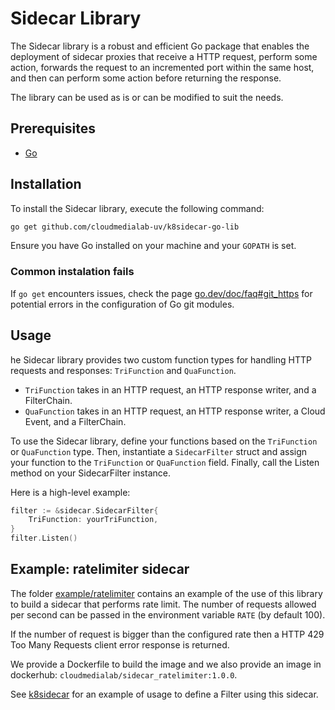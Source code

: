 # Sidecar Library

The Sidecar library is a robust and efficient Go package that enables the deployment of sidecar proxies that receive a HTTP request, perform some action, forwards the request to an incremented port within the same host, and then can perform some action before returning the response.

The library can be used as is or can be modified to suit the needs.

## Prerequisites

-   [Go](https://go.dev/doc/install)

## Installation

To install the Sidecar library, execute the following command:

```bash
go get github.com/cloudmedialab-uv/k8sidecar-go-lib
```

Ensure you have Go installed on your machine and your `GOPATH` is set.

### Common instalation fails

If `go get` encounters issues, check the page [go.dev/doc/faq#git_https](https://go.dev/doc/faq#git_https) for potential errors in the configuration of Go git modules.

## Usage

he Sidecar library provides two custom function types for handling HTTP requests and responses: `TriFunction` and `QuaFunction`.

-   `TriFunction` takes in an HTTP request, an HTTP response writer, and a FilterChain.
-   `QuaFunction` takes in an HTTP request, an HTTP response writer, a Cloud Event, and a FilterChain.

To use the Sidecar library, define your functions based on the `TriFunction` or `QuaFunction` type. Then, instantiate a `SidecarFilter` struct and assign your function to the `TriFunction` or `QuaFunction` field. Finally, call the Listen method on your SidecarFilter instance.

Here is a high-level example:

```go
filter := &sidecar.SidecarFilter{
    TriFunction: yourTriFunction,
}
filter.Listen()
```

## Example: ratelimiter sidecar

The folder [example/ratelimiter](example/ratelimiter) contains an example of the use of this library to build a sidecar that performs rate limit. The number of requests allowed per second can be passed in the environment variable `RATE` (by default 100).

If the number of request is bigger than the configured rate then a  HTTP 429 Too Many Requests client error response is returned.

We provide a Dockerfile to build the image and we also provide an image in dockerhub: `cloudmedialab/sidecar_ratelimiter:1.0.0`.

See [k8sidecar](https://github.com/cloudmedialab-uv/k8sidecar) for an example of usage to define a Filter using this sidecar.
